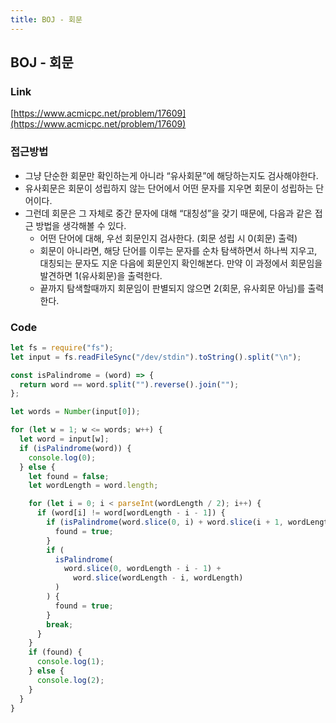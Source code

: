 ```yaml
---
title: BOJ - 회문
---
```


## BOJ - 회문

### Link

[https://www.acmicpc.net/problem/17609](https://www.acmicpc.net/problem/17609)

### 접근방법

- 그냥 단순한 회문만 확인하는게 아니라 “유사회문”에 해당하는지도 검사해야한다.
- 유사회문은 회문이 성립하지 않는 단어에서 어떤 문자를 지우면 회문이 성립하는 단어이다.
- 그런데 회문은 그 자체로 중간 문자에 대해 “대칭성”을 갖기 때문에, 다음과 같은 접근 방법을 생각해볼 수 있다.
  - 어떤 단어에 대해, 우선 회문인지 검사한다. (회문 성립 시 0(회문) 출력)
  - 회문이 아니라면, 해당 단어를 이루는 문자를 순차 탐색하면서 하나씩 지우고, 대칭되는 문자도 지운 다음에 회문인지 확인해본다. 만약 이 과정에서 회문임을 발견하면 1(유사회문)을 출력한다.
  - 끝까지 탐색할때까지 회문임이 판별되지 않으면 2(회문, 유사회문 아님)를 출력한다.

### Code

```js
let fs = require("fs");
let input = fs.readFileSync("/dev/stdin").toString().split("\n");

const isPalindrome = (word) => {
  return word == word.split("").reverse().join("");
};

let words = Number(input[0]);

for (let w = 1; w <= words; w++) {
  let word = input[w];
  if (isPalindrome(word)) {
    console.log(0);
  } else {
    let found = false;
    let wordLength = word.length;

    for (let i = 0; i < parseInt(wordLength / 2); i++) {
      if (word[i] != word[wordLength - i - 1]) {
        if (isPalindrome(word.slice(0, i) + word.slice(i + 1, wordLength))) {
          found = true;
        }
        if (
          isPalindrome(
            word.slice(0, wordLength - i - 1) +
              word.slice(wordLength - i, wordLength)
          )
        ) {
          found = true;
        }
        break;
      }
    }
    if (found) {
      console.log(1);
    } else {
      console.log(2);
    }
  }
}
```

